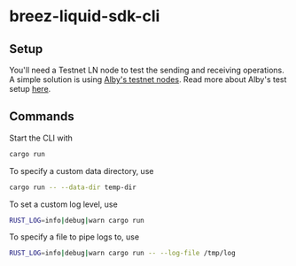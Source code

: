 # breez-liquid-sdk-cli

## Setup

You'll need a Testnet LN node to test the sending and receiving operations. A simple solution is using [Alby's testnet nodes](https://thunderhub.regtest.getalby.com). Read more about Alby's test setup [here](https://github.com/getAlby/lightning-browser-extension/wiki/Test-setup).

## Commands

Start the CLI with

```bash
cargo run
```

To specify a custom data directory, use

```bash
cargo run -- --data-dir temp-dir
```

To set a custom log level, use

```bash
RUST_LOG=info|debug|warn cargo run
```

To specify a file to pipe logs to, use
```bash
RUST_LOG=info|debug|warn cargo run -- --log-file /tmp/log
```

